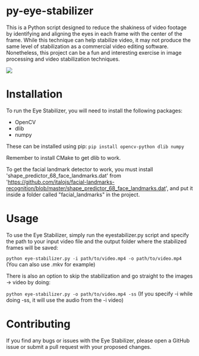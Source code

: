 # py-eye-stabilizer
This is a Python script designed to reduce the shakiness of video footage by identifying and aligning the eyes in each frame with the center of the frame. While this technique can help stabilize video, it may not produce the same level of stabilization as a commercial video editing software. Nonetheless, this project can be a fun and interesting exercise in image processing and video stabilization techniques.


![](example.gif)

# Installation
To run the Eye Stabilizer, you will need to install the following packages:
* OpenCV
* dlib
* numpy

These can be installed using pip:
`pip install opencv-python dlib numpy`

Remember to install CMake to get dlib to work.

To get the facial landmark detector to work, you must install 'shape_predictor_68_face_landmarks.dat' from 'https://github.com/italojs/facial-landmarks-recognition/blob/master/shape_predictor_68_face_landmarks.dat', and put it inside a folder called "facial_landmarks" in the project.

# Usage
To use the Eye Stabilizer, simply run the eyestabilizer.py script and specify the path to your input video file and the output folder where the stabilized frames will be saved:

`python eye-stabilizer.py -i path/to/video.mp4 -o path/to/video.mp4` (You can also use .mkv for example)

There is also an option to skip the stabilization and go straight to the images -> video by doing:

`python eye-stabilizer.py -o path/to/video.mp4 -ss` (If you specify -i while doing -ss, it will use the audio from the -i video)

# Contributing
If you find any bugs or issues with the Eye Stabilizer, please open a GitHub issue or submit a pull request with your proposed changes.
